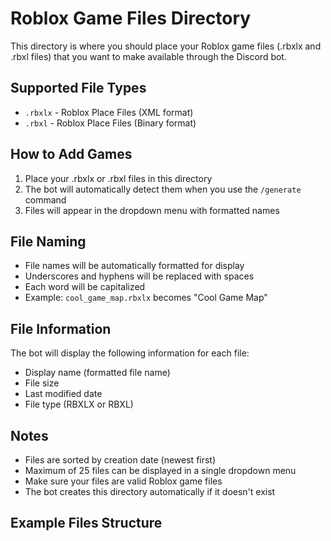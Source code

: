 # Roblox Game Files Directory

This directory is where you should place your Roblox game files (.rbxlx and .rbxl files) that you want to make available through the Discord bot.

## Supported File Types
- `.rbxlx` - Roblox Place Files (XML format)
- `.rbxl` - Roblox Place Files (Binary format)

## How to Add Games
1. Place your .rbxlx or .rbxl files in this directory
2. The bot will automatically detect them when you use the `/generate` command
3. Files will appear in the dropdown menu with formatted names

## File Naming
- File names will be automatically formatted for display
- Underscores and hyphens will be replaced with spaces
- Each word will be capitalized
- Example: `cool_game_map.rbxlx` becomes "Cool Game Map"

## File Information
The bot will display the following information for each file:
- Display name (formatted file name)
- File size
- Last modified date
- File type (RBXLX or RBXL)

## Notes
- Files are sorted by creation date (newest first)
- Maximum of 25 files can be displayed in a single dropdown menu
- Make sure your files are valid Roblox game files
- The bot creates this directory automatically if it doesn't exist

## Example Files Structure
